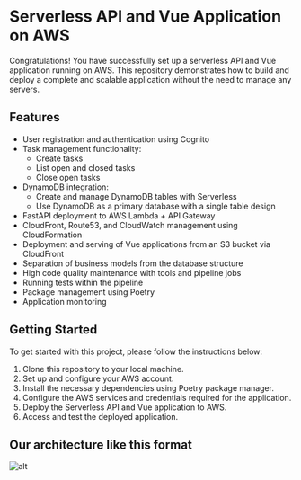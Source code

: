 # Serverless API and Vue Application on AWS

Congratulations! You have successfully set up a serverless API and Vue application running on AWS. This repository demonstrates how to build and deploy a complete and scalable application without the need to manage any servers.

## Features

- User registration and authentication using Cognito
- Task management functionality:
  - Create tasks
  - List open and closed tasks
  - Close open tasks
- DynamoDB integration:
  - Create and manage DynamoDB tables with Serverless
  - Use DynamoDB as a primary database with a single table design
- FastAPI deployment to AWS Lambda + API Gateway
- CloudFront, Route53, and CloudWatch management using CloudFormation
- Deployment and serving of Vue applications from an S3 bucket via CloudFront
- Separation of business models from the database structure
- High code quality maintenance with tools and pipeline jobs
- Running tests within the pipeline
- Package management using Poetry
- Application monitoring

## Getting Started

To get started with this project, please follow the instructions below:

1. Clone this repository to your local machine.
2. Set up and configure your AWS account.
3. Install the necessary dependencies using Poetry package manager.
4. Configure the AWS services and credentials required for the application.
5. Deploy the Serverless API and Vue application to AWS.
6. Access and test the deployed application.

## Our architecture like this format

![alt](https://github.com/riadelimemmedov/TaskManagementSystem-FastAPIVue-Aws/blob/main/architecture.png)
